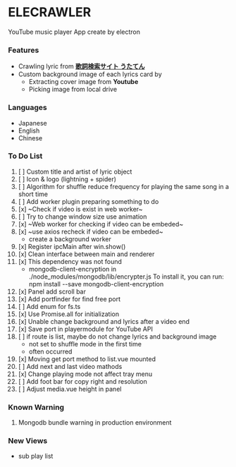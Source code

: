 # ELECRAWLER

YouTube music player App create by electron

### Features
* Crawling lyric from **[歌詞検索サイト うたてん](https://utaten.com/)**
* Custom background image of each lyrics card by
    * Extracting cover image from **Youtube**
    * Picking image from local drive 

### Languages
- Japanese
- English
- Chinese

### To Do List

1. [ ] Custom title and artist of lyric object
1. [ ] Icon & logo (lightning + spider) 
1. [ ] Algorithm for shuffle reduce frequency for playing the same song in a short time
1. [ ] Add worker plugin preparing something to do
1. [x] ~Check if video is exist in web worker~
1. [ ] Try to change window size use animation
1. [x] ~Web worker for checking if video can be embeded~
1. [x] ~use axios recheck if video can be embeded~
    * create a background worker
1. [x] Register ipcMain after win.show()
1. [x] Clean interface between main and renderer
1. [x] This dependency was not found
    * mongodb-client-encryption in ./node_modules/mongodb/lib/encrypter.js
    To install it, you can run: npm install --save mongodb-client-encryption
1. [x] Panel add scroll bar
1. [x] Add portfinder for find free port
1. [ ] Add enum for fs.ts
1. [x] Use Promise.all for initialization
1. [x] Unable change background and lyrics after a video end
1. [x] Save port in playermodule for YouTube API
1. [ ] if route is list, maybe do not change lyrics and background image
    * not set to shuffle mode in the first time
    * often occurred
1. [x] Moving get port method to list.vue mounted 
1. [ ] Add next and last video mathods
1. [x] Change playing mode not affect tray menu
1. [ ] Add foot bar for copy right and resolution
1. [ ] Adjust media.vue height in panel
 
### Known Warning

1. Mongodb bundle warning in production environment

### New Views

* sub play list